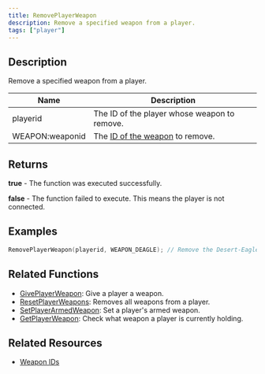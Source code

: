 ```yaml
---
title: RemovePlayerWeapon
description: Remove a specified weapon from a player.
tags: ["player"]
---
```


<VersionWarn version='omp v1.1.0.2612' />

## Description

Remove a specified weapon from a player.

| Name            | Description                                               |
|-----------------|-----------------------------------------------------------|
| playerid        | The ID of the player whose weapon to remove.              |
| WEAPON:weaponid | The [ID of the weapon](../resources/weaponids) to remove. |

## Returns

**true** - The function was executed successfully.

**false** - The function failed to execute. This means the player is not connected.

## Examples

```c
RemovePlayerWeapon(playerid, WEAPON_DEAGLE); // Remove the Desert-Eagle from the player
```

## Related Functions

- [GivePlayerWeapon](GivePlayerWeapon): Give a player a weapon.
- [ResetPlayerWeapons](ResetPlayerWeapons): Removes all weapons from a player.
- [SetPlayerArmedWeapon](SetPlayerArmedWeapon): Set a player's armed weapon.
- [GetPlayerWeapon](GetPlayerWeapon): Check what weapon a player is currently holding.

## Related Resources

- [Weapon IDs](../resources/weaponids)
